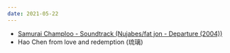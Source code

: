 ```yaml
---
date: 2021-05-22
---
```


- [Samurai Champloo - Soundtrack (Nujabes/fat jon - Departure (2004))](https://www.youtube.com/watch?v=84ITgYoSR8Q&list=LL&index=1&t=334s)
- Hao Chen from love and redemption (琉璃)
